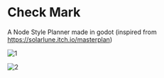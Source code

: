 # Check Mark
A Node Style Planner made in godot (inspired from https://solarlune.itch.io/masterplan)

![1](https://user-images.githubusercontent.com/77773850/187268130-e7b8c259-7eb4-45ad-9122-d53a9a943361.png)

![2](https://user-images.githubusercontent.com/77773850/187268193-8f75b4a5-8b3e-47f4-8d26-9e3435dc1b15.png)

